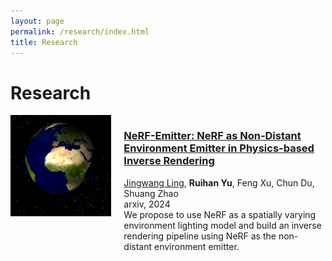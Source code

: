 ```yaml
---
layout: page
permalink: /research/index.html
title: Research
---
```


# Research
<div style="display:flex; flex-direction:row; margin-bottom:20px;">
  <div style="flex:1; margin-right:20px;">
    <img src="/teaser/NeRF_emitter.gif" alt="NeRF_emitter">
  </div>
  <div style="flex:2;">
    <h3>
        <a href="https://nerfemitterpbir.github.io/">NeRF-Emitter: NeRF as Non-Distant Environment Emitter in Physics-based Inverse Rendering</a>
    </h3>
    <p>
    <a href="https://gerwang.github.io/">Jingwang Ling</a>, <b>Ruihan Yu</b>, Feng Xu, Chun Du, Shuang Zhao
    <br>
    arxiv, 2024
    <br>
    We propose to use NeRF as a spatially varying environment lighting model and build an inverse rendering pipeline using NeRF as the non-distant environment emitter.
    </p>
  </div>
</div>